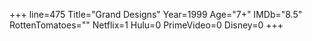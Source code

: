 +++
line=475
Title="Grand Designs"
Year=1999
Age="7+"
IMDb="8.5"
RottenTomatoes=""
Netflix=1
Hulu=0
PrimeVideo=0
Disney=0
+++

